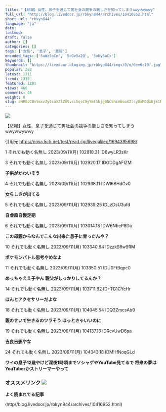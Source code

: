 ```yaml
---
title: "【悲報】女性、息子を通じて男社会の競争の厳しさを知ってしまうwwywwywwy"
full_url: "http://blog.livedoor.jp/rbkyn844/archives/10416952.html"
short_url: "rbkyn844"
language: "ja"
date: 
lastmod: 
draft: false
author: []
categories: []
tags: ['女性', '息子', '悲報']
encoded_tags: ['5aWz5oCn', '5oGv5a2Q', '5oKy5aCx']
keywords: []
thumbnail: "https://livedoor.blogimg.jp/rbkyn844/imgs/0/e/0ee6c19f.jpg"
popular: 263
latest: 1311
trend: 1315
featured: 1201
views: 460
comments: 45
weight: 8
slug: aHR0cC8vYmxvZy5saXZlZG9vci5qcC9yYmt5bjg0NC9hcmNoaXZlcy8xMDQxNjk1Mi5odG1s
---
```


![](https://livedoor.blogimg.jp/rbkyn844/imgs/0/e/0ee6c19f.jpg)

<div><p>【悲報】女性、息子を通じて男社会の競争の厳しさを知ってしまうwwywwywwy</p><p>引用元 <a href='https//nova.5ch.net/test/read.cgi/livegalileo/1694395698/' target='_blank' title=''>https//nova.5ch.net/test/read.cgi/livegalileo/1694395698/ </a> </p><p class='res1'>1 それでも動く名無し 2023/09/11(月) 102818.31 ID8wyLR3sKr </p> <p class='res2'><b> </b></p><blockquote class='imgur-embed-pub'></blockquote><b> </b> <p class='res1'>3 それでも動く名無し 2023/09/11(月) 102920.17 IDGDDgAFIZM </p> <p class='res2'><b> 子供がかわいそう </b></p> <p class='res1'>4 それでも動く名無し 2023/09/11(月) 102938.11 IDWl8BHdGv0 </p> <p class='res2'><b> 女らしさが出てる </b></p> <p class='res1'>5 それでも動く名無し 2023/09/11(月) 102939.25 IDLzDsU3ufd </p> <p class='res2'><b> 自虐風自慢定期 </b></p> <p class='res1'>6 それでも動く名無し 2023/09/11(月) 103014.18 IDW6NbeP8Da </p> <p class='res2'><b> この母親からなんでこんな出来た息子に育ったんや？ </b></p> <p class='res1'>10 それでも動く名無し 2023/09/11(月) 103340.64 IDzzkS6w9RM </p> <p class='res2'><b> ポケモンバトル思考やめなよ </b></p> <p class='res1'>11 それでも動く名無し 2023/09/11(月) 103350.51 IDU0FtBqpc0 </p> <p class='res2'><b> めっちゃええ子やん 親父がしっかりしてるんか？ </b></p> <p class='res1'>14 それでも動く名無し 2023/09/11(月) 103711.62 ID+TG1CYcHr </p> <p class='res2'><b> ほんとアクセサリーだよな </b></p> <p class='res1'>18 それでも動く名無し 2023/09/11(月) 104045.54 IDQ3ZmcsAb0 </p> <p class='res2'><b> 親のせいで生きるのツラそう ほっときゃいいのに </b></p> <p class='res1'>19 それでも動く名無し 2023/09/11(月) 104137.13 IDRcvUwD6pa </p> <p class='res2'><b> 吉良吉影やな </b></p> <p class='res1'>24 それでも動く名無し 2023/09/11(月) 104343.18 IDMHfNoqGLd </p> <p class='res2'><b> ワイの息子12歳やけど深夜1時頃までソシャゲやYouTube見てるで 将来の夢はYouTuberかストリーマーやって </b></p> <p id='5077e33f033c4e934bb013c7c4eb8bbd'> </p> <p class='no-pc'></p> <h3 class='linkh'>オススメリンク <img src='http//blog.livedoor.jp/rbkyn844/ftp/fusagikom-fikergh.png'></h3> <p class='link2'> </p> <p class='no-pc'></p> <p class='no-pc'><p><b>よく読まれてる記事</b></p></p> </div>

(http//blog.livedoor.jp/rbkyn844/archives/10416952.html)
